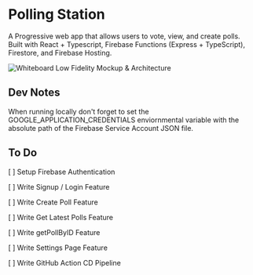 # Polling Station #

A Progressive web app that allows users to vote, view, and create polls. Built with React + Typescript, Firebase Functions (Express + TypeScript), Firestore, and Firebase Hosting.

![Whiteboard Low Fidelity Mockup & Architecture](https://i.imgur.com/AOOwffn.jpg)

## Dev Notes ##

When running locally don't forget to set the GOOGLE_APPLICATION_CREDENTIALS enviornmental variable with the absolute path of the Firebase Service Account JSON file. 

## To Do ##
[ ] Setup Firebase Authentication

[ ] Write Signup / Login Feature

[ ] Write Create Poll Feature

[ ] Write Get Latest Polls Feature

[ ] Write getPollByID Feature

[ ] Write Settings Page Feature

[ ] Write GitHub Action CD Pipeline
